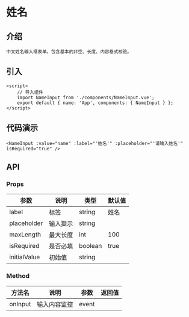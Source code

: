 # 姓名

## 介绍
```
中文姓名输入框表单。包含基本的非空、长度、内容格式校验。
```

## 引入
```
<script>
    // 导入组件
    import NameInput from './components/NameInput.vue';
    export default { name: 'App', components: { NameInput } };
</script> 
```
## 代码演示
```
<NameInput :value="name" :label="'姓名'" :placeholder="'请输入姓名'" isRequired="true" />  
```
## API 
### Props
| 参数	| 说明	| 类型	| 默认值 | 
| --- | --- | --- | --- |
| label | 标签 | string | 姓名 |
| placeholder | 输入提示 | string |  |    
| maxLength | 最大长度 | int | 100 |   
| isRequired | 是否必填 | boolean | true |   
| initialValue | 初始值 | string |  | 
### Method
| 方法名	| 说明	| 参数	| 返回值 | 
| --- | --- | --- | --- |
| onInput | 输入内容监控 | event |  |